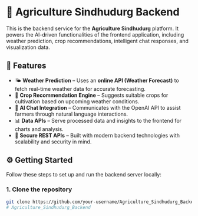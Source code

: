 # 🌾 Agriculture Sindhudurg Backend

This is the backend service for the **Agriculture Sindhudurg** platform. It powers the AI-driven functionalities of the frontend application, including weather prediction, crop recommendations, intelligent chat responses, and visualization data.

## 🚀 Features

- 🌤️ **Weather Prediction** – Uses an **online API (Weather Forecast)** to fetch real-time weather data for accurate forecasting.
- 🌾 **Crop Recommendation Engine** – Suggests suitable crops for cultivation based on upcoming weather conditions.
- 💬 **AI Chat Integration** – Communicates with the OpenAI API to assist farmers through natural language interactions.
- 📊 **Data APIs** – Serve processed data and insights to the frontend for charts and analysis.
- 🔐 **Secure REST APIs** – Built with modern backend technologies with scalability and security in mind.

## ⚙️ Getting Started

Follow these steps to set up and run the backend server locally:

### 1. Clone the repository
```bash
git clone https://github.com/your-username/Agriculture_Sindhudurg_Backend.git
# Agriculture_Sindhudurg_Backend

